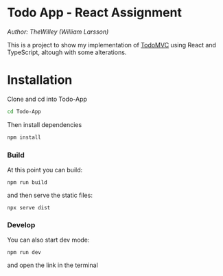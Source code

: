 # Todo App - React Assignment
*Author: TheWilley (William Larsson)*

This is a project to show my implementation of [TodoMVC](https://todomvc.com/) using React and TypeScript, altough with some alterations.

# Installation
Clone and cd into Todo-App
```bash
cd Todo-App
```

Then install dependencies
```bash
npm install
```

### Build
At this point you can build:
```
npm run build
```

and then serve the static files:
```
npx serve dist
```

### Develop
You can also start dev mode:
```
npm run dev
```

and open the link in the terminal